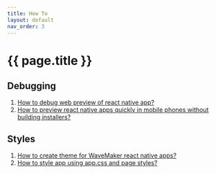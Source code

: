 ```yaml
---
title: How To
layout: default
nav_order: 3
---
```


# {{ page.title }}
## Debugging
1. [How to debug web preview of react native app?](./how_to/web_preview_debug.html)
1. [How to preview react native apps quickly in mobile phones without building installers?](./how_to/expo_debug.html)

## Styles
1. [How to create theme for WaveMaker react native apps?](./how_to/create_theme.html)
1. [How to style app using app.css and page styles?](./how_to/styles.html)

